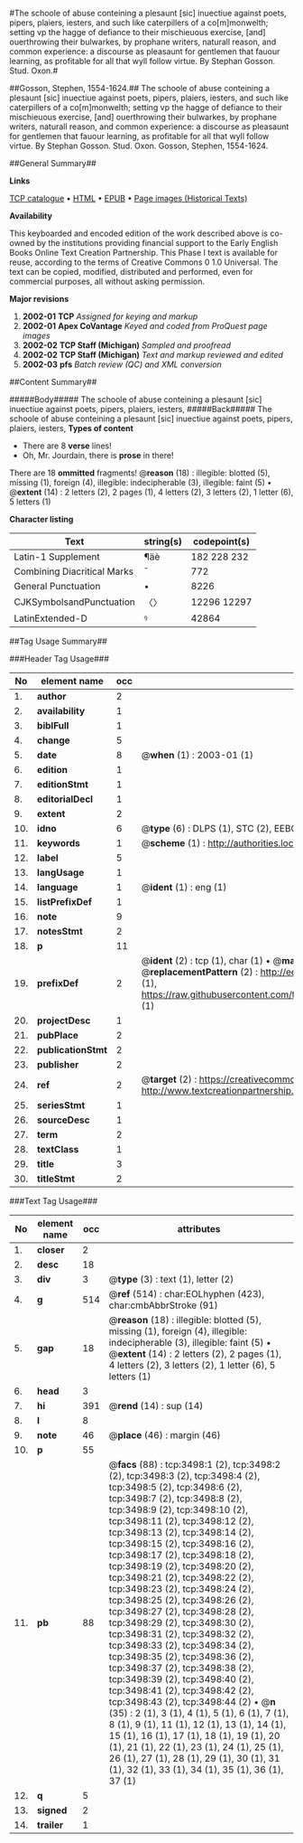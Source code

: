 #The schoole of abuse conteining a plesaunt [sic] inuectiue against poets, pipers, plaiers, iesters, and such like caterpillers of a co[m]monwelth; setting vp the hagge of defiance to their mischieuous exercise, [and] ouerthrowing their bulwarkes, by prophane writers, naturall reason, and common experience: a discourse as pleasaunt for gentlemen that fauour learning, as profitable for all that wyll follow virtue. By Stephan Gosson. Stud. Oxon.#

##Gosson, Stephen, 1554-1624.##
The schoole of abuse conteining a plesaunt [sic] inuectiue against poets, pipers, plaiers, iesters, and such like caterpillers of a co[m]monwelth; setting vp the hagge of defiance to their mischieuous exercise, [and] ouerthrowing their bulwarkes, by prophane writers, naturall reason, and common experience: a discourse as pleasaunt for gentlemen that fauour learning, as profitable for all that wyll follow virtue. By Stephan Gosson. Stud. Oxon.
Gosson, Stephen, 1554-1624.

##General Summary##

**Links**

[TCP catalogue](http://www.ota.ox.ac.uk/tcp/)  • 
[HTML](http://tei.it.ox.ac.uk/tcp/Texts-HTML/free/A01/A01953.html)  • 
[EPUB](http://tei.it.ox.ac.uk/tcp/Texts-EPUB/free/A01/A01953.epub) • 
[Page images (Historical Texts)](https://data.historicaltexts.jisc.ac.uk/view?pubId=eebo-99899035e&pageId=eebo-99899035e-3498-1)

**Availability**

This keyboarded and encoded edition of the
	       work described above is co-owned by the institutions
	       providing financial support to the Early English Books
	       Online Text Creation Partnership. This Phase I text is
	       available for reuse, according to the terms of Creative
	       Commons 0 1.0 Universal. The text can be copied,
	       modified, distributed and performed, even for
	       commercial purposes, all without asking permission.

**Major revisions**

1. __2002-01__ __TCP__ *Assigned for keying and markup*
1. __2002-01__ __Apex CoVantage__ *Keyed and coded from ProQuest page images*
1. __2002-02__ __TCP Staff (Michigan)__ *Sampled and proofread*
1. __2002-02__ __TCP Staff (Michigan)__ *Text and markup reviewed and edited*
1. __2002-03__ __pfs__ *Batch review (QC) and XML conversion*

##Content Summary##

#####Body#####
The schoole of abuse conteining a plesaunt [sic] inuectiue against poets, pipers, plaiers, iesters, 
#####Back#####
The schoole of abuse conteining a plesaunt [sic] inuectiue against poets, pipers, plaiers, iesters, 
**Types of content**

  * There are 8 **verse** lines!
  * Oh, Mr. Jourdain, there is **prose** in there!

There are 18 **ommitted** fragments! 
 @__reason__ (18) : illegible: blotted (5), missing (1), foreign (4), illegible: indecipherable (3), illegible: faint (5)  •  @__extent__ (14) : 2 letters (2), 2 pages (1), 4 letters (2), 3 letters (2), 1 letter (6), 5 letters (1)

**Character listing**


|Text|string(s)|codepoint(s)|
|---|---|---|
|Latin-1 Supplement|¶äè|182 228 232|
|Combining             Diacritical Marks|̄|772|
|General Punctuation|•|8226|
|CJKSymbolsandPunctuation|〈〉|12296 12297|
|LatinExtended-D|ꝰ|42864|

##Tag Usage Summary##

###Header Tag Usage###

|No|element name|occ|attributes|
|---|---|---|---|
|1.|__author__|2||
|2.|__availability__|1||
|3.|__biblFull__|1||
|4.|__change__|5||
|5.|__date__|8| @__when__ (1) : 2003-01 (1)|
|6.|__edition__|1||
|7.|__editionStmt__|1||
|8.|__editorialDecl__|1||
|9.|__extent__|2||
|10.|__idno__|6| @__type__ (6) : DLPS (1), STC (2), EEBO-CITATION (1), PROQUEST (1), VID (1)|
|11.|__keywords__|1| @__scheme__ (1) : http://authorities.loc.gov/ (1)|
|12.|__label__|5||
|13.|__langUsage__|1||
|14.|__language__|1| @__ident__ (1) : eng (1)|
|15.|__listPrefixDef__|1||
|16.|__note__|9||
|17.|__notesStmt__|2||
|18.|__p__|11||
|19.|__prefixDef__|2| @__ident__ (2) : tcp (1), char (1)  •  @__matchPattern__ (2) : ([0-9\-]+):([0-9IVX]+) (1), (.+) (1)  •  @__replacementPattern__ (2) : http://eebo.chadwyck.com/downloadtiff?vid=$1&page=$2 (1), https://raw.githubusercontent.com/textcreationpartnership/Texts/master/tcpchars.xml#$1 (1)|
|20.|__projectDesc__|1||
|21.|__pubPlace__|2||
|22.|__publicationStmt__|2||
|23.|__publisher__|2||
|24.|__ref__|2| @__target__ (2) : https://creativecommons.org/publicdomain/zero/1.0/ (1), http://www.textcreationpartnership.org/docs/. (1)|
|25.|__seriesStmt__|1||
|26.|__sourceDesc__|1||
|27.|__term__|2||
|28.|__textClass__|1||
|29.|__title__|3||
|30.|__titleStmt__|2||


###Text Tag Usage###

|No|element name|occ|attributes|
|---|---|---|---|
|1.|__closer__|2||
|2.|__desc__|18||
|3.|__div__|3| @__type__ (3) : text (1), letter (2)|
|4.|__g__|514| @__ref__ (514) : char:EOLhyphen (423), char:cmbAbbrStroke (91)|
|5.|__gap__|18| @__reason__ (18) : illegible: blotted (5), missing (1), foreign (4), illegible: indecipherable (3), illegible: faint (5)  •  @__extent__ (14) : 2 letters (2), 2 pages (1), 4 letters (2), 3 letters (2), 1 letter (6), 5 letters (1)|
|6.|__head__|3||
|7.|__hi__|391| @__rend__ (14) : sup (14)|
|8.|__l__|8||
|9.|__note__|46| @__place__ (46) : margin (46)|
|10.|__p__|55||
|11.|__pb__|88| @__facs__ (88) : tcp:3498:1 (2), tcp:3498:2 (2), tcp:3498:3 (2), tcp:3498:4 (2), tcp:3498:5 (2), tcp:3498:6 (2), tcp:3498:7 (2), tcp:3498:8 (2), tcp:3498:9 (2), tcp:3498:10 (2), tcp:3498:11 (2), tcp:3498:12 (2), tcp:3498:13 (2), tcp:3498:14 (2), tcp:3498:15 (2), tcp:3498:16 (2), tcp:3498:17 (2), tcp:3498:18 (2), tcp:3498:19 (2), tcp:3498:20 (2), tcp:3498:21 (2), tcp:3498:22 (2), tcp:3498:23 (2), tcp:3498:24 (2), tcp:3498:25 (2), tcp:3498:26 (2), tcp:3498:27 (2), tcp:3498:28 (2), tcp:3498:29 (2), tcp:3498:30 (2), tcp:3498:31 (2), tcp:3498:32 (2), tcp:3498:33 (2), tcp:3498:34 (2), tcp:3498:35 (2), tcp:3498:36 (2), tcp:3498:37 (2), tcp:3498:38 (2), tcp:3498:39 (2), tcp:3498:40 (2), tcp:3498:41 (2), tcp:3498:42 (2), tcp:3498:43 (2), tcp:3498:44 (2)  •  @__n__ (35) : 2 (1), 3 (1), 4 (1), 5 (1), 6 (1), 7 (1), 8 (1), 9 (1), 11 (1), 12 (1), 13 (1), 14 (1), 15 (1), 16 (1), 17 (1), 18 (1), 19 (1), 20 (1), 21 (1), 22 (1), 23 (1), 24 (1), 25 (1), 26 (1), 27 (1), 28 (1), 29 (1), 30 (1), 31 (1), 32 (1), 33 (1), 34 (1), 35 (1), 36 (1), 37 (1)|
|12.|__q__|5||
|13.|__signed__|2||
|14.|__trailer__|1||

